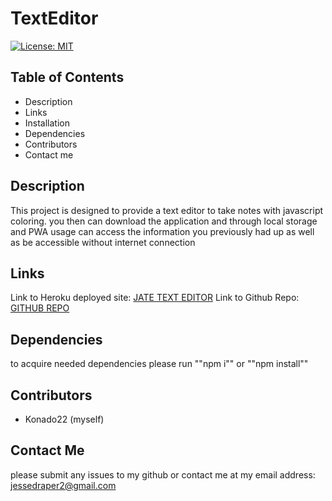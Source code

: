 # TextEditor
[![License: MIT](https://img.shields.io/badge/License-MIT-yellow.svg)](https://opensource.org/licenses/MIT)
## Table of Contents
- Description
- Links
- Installation 
- Dependencies
- Contributors
- Contact me 

## Description
This project is designed to provide a text editor to take notes with javascript coloring. you then can download the application and through local storage and PWA usage can access the information you previously had up as well as be accessible without internet connection
## Links
Link to Heroku deployed site: <a href="https://pure-island-75813.herokuapp.com/" target="_blank">JATE TEXT EDITOR</a>
Link to Github Repo: <a href="https://github.com/Konado22/newTextEditor" target= "_blank"> GITHUB REPO</a>
## Dependencies
to acquire needed dependencies please  run ""npm i"" or ""npm install""
## Contributors
- Konado22 (myself)
## Contact Me
please submit any issues to my github or contact me at my email address: jessedraper2@gmail.com